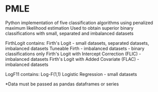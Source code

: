# PMLE
Python implementation of five classification algorithms using penalized maximum likelihood estimation
Used to obtain superior binary classifications with small, separated and imbalanced datasets

FirthLogit contains:
Firth's Logit - small datasets, separated datasets, imbalanced datasets 
Tuneable Firth - imbalanced datasets - binary classifications only
Firth's Logit with Intercept Correction (FLIC) - imbalanced datasets 
Firth's Logit with Added Covariate (FLAC) - imbalanced datasets 

LogF11 contains:
Log-F(1,1) Logistic Regression - small datasets

*Data must be passed as pandas dataframes or series